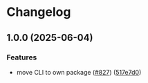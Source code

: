 # Changelog

## 1.0.0 (2025-06-04)


### Features

* move CLI to own package ([#827](https://github.com/nodecg/nodecg/issues/827)) ([517e7d0](https://github.com/nodecg/nodecg/commit/517e7d0f4dcea97cd681a07813a254f7c204d37a))
